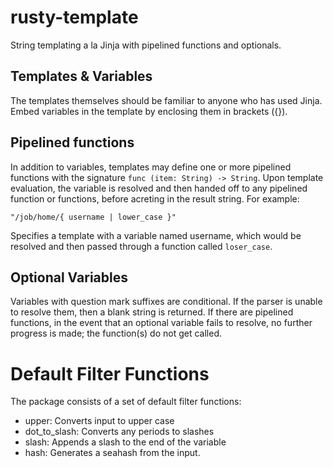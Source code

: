 # rusty-template

String templating a la Jinja with pipelined functions and optionals.

## Templates & Variables
The templates themselves should be familiar to anyone who has used Jinja. Embed variables in the template by enclosing them in brackets ({}).

## Pipelined functions
In addition to variables, templates may define one or more pipelined functions with the signature ```func (item: String) -> String```. Upon template evaluation, the variable is resolved and then handed off to any pipelined function or functions, before acreting in the result string. For example:
```
"/job/home/{ username | lower_case }"
```
Specifies a template with a variable named username, which would be resolved and then passed through a function called ```loser_case```.

## Optional Variables

Variables with question mark suffixes are conditional. If the parser is unable to resolve them, then a blank string is returned. If there are pipelined functions, in the event that an optional variable fails to resolve, no further progress is made; the function(s) do not get called.

# Default Filter Functions

The package consists of a set of default filter functions:
- upper: Converts input to upper case
- dot_to_slash: Converts any periods to slashes
- slash: Appends a slash to the end of the variable
- hash: Generates a seahash from the input.

